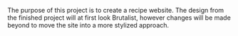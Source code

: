 The purpose of this project is to create a recipe website.
The design from the finished project will at first look Brutalist, however changes will be made beyond to move the site into a more stylized approach.